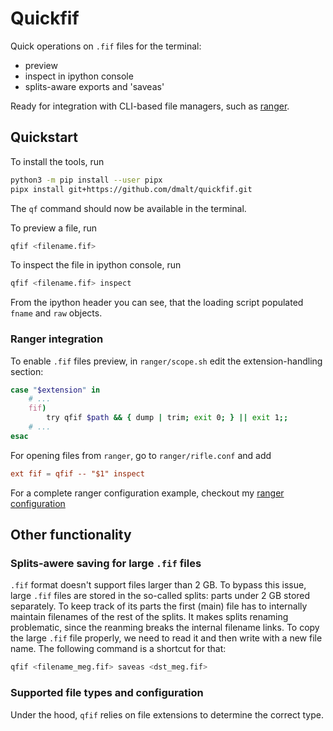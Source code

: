 # Quickfif

Quick operations on `.fif` files for the terminal:

- preview
- inspect in ipython console
- splits-aware exports and 'saveas'

Ready for integration with CLI-based file managers, such as
[ranger](https://github.com/ranger/ranger).

## Quickstart

To install the tools, run

```bash
python3 -m pip install --user pipx
pipx install git+https://github.com/dmalt/quickfif.git
```

The `qf` command should now be available in the terminal.

To preview a file, run

```bash
qfif <filename.fif>
```


To inspect the file in ipython console, run

```bash
qfif <filename.fif> inspect
```


From the ipython header you can see, that the loading script populated `fname`
and `raw` objects.

### Ranger integration

To enable `.fif` files preview, in `ranger/scope.sh` edit the
extension-handling section:

```bash
case "$extension" in
    # ...
    fif)
        try qfif $path && { dump | trim; exit 0; } || exit 1;;
    # ...
esac
```

For opening files from `ranger`, go to `ranger/rifle.conf` and add

```conf
ext fif = qfif -- "$1" inspect
```

For a complete ranger configuration example, checkout my [ranger configuration](https://github.com/dmalt/dotfiles/tree/master/ranger)

## Other functionality

### Splits-awere saving for large `.fif` files

`.fif` format doesn't support files larger than 2 GB. To bypass this issue,
large `.fif` files are stored in the so-called splits: parts under 2 GB stored
separately. To keep track of its parts the first (main) file has to internally
maintain filenames of the rest of the splits. It makes splits renaming
problematic, since the reanming breaks the internal filename links. To copy the
large `.fif` file properly, we need to read it and then write with a new file
name. The following command is a shortcut for that:

```bash
qfif <filename_meg.fif> saveas <dst_meg.fif>
```

### Supported file types and configuration

Under the hood, `qfif` relies on file extensions to determine the correct type.
